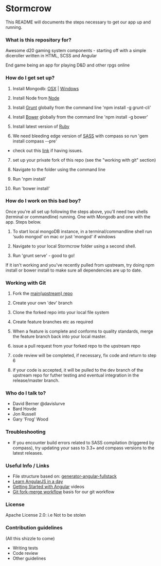 # Stormcrow #

This README will documents the steps necessary to get our app up and running.

### What is this repository for? ###

Awesome d20 gaming system components - starting off with a simple diceroller written in HTML, SCSS and Angular

End game being an app for playing D&D and other rpgs online

### How do I get set up? ###

1. Install Mongodb:  [OSX](http://docs.mongodb.org/manual/tutorial/install-mongodb-on-os-x/) | [Windows](http://docs.mongodb.org/manual/tutorial/install-mongodb-on-windows/)

2. Install Node from [Node](http://nodejs.org/)

3. Install [Grunt](http://gruntjs.com/)  globally  from the command line 'npm install -g grunt-cli'

4. Install [Bower](http://bower.io/)  globally from the command line 'npm install -g bower'

5. Install latest version of [Ruby](http://rubyinstaller.org/)

6. We need bleeding edge version of  [SASS](http://sass-lang.com/) with compass so run 'gem install compass --pre'
- check out this [link](http://stackoverflow.com/questions/22427567/is-sass-3-3-3-compatible-with-compass) if having issues.

7. set up your private fork of this repo (see the "working with git" section)

8. Navigate to the folder using the command line

9. Run 'npm install'

10. Run 'bower install'



### How do I work on this bad boy? ###

Once you're all set up following the steps above, you'll need two shells (terminal or commandline) running.  One with Mongodb and one with the app.  Steps below.

1.  To start local mongoDB instance, in a terminal/commandline shell run ‘sudo mongod’ on mac or just 'mongod' if windows

2. Navigate to your local Stormcrow folder  using a second shell.

3. Run 'grunt serve' - good to go!

If it isn't working and you've recently pulled from upstream, try doing npm install or bower install to make sure all dependencies are up to date.


### Working with Git ###

1. Fork the [main(upstream) repo](https://github.com/websuperheroes/stormcrow)

2. Create your own 'dev' branch

3. Clone the forked repo into your local file system

4. Create feature branches etc as required

5. When a feature is complete and conforms to quality standards, merge the feature branch back into your local master.

6. issue a pull request from your forked repo to the upstream repo

7. code review will be completed, if necessary, fix code and return to step 6

8. if your code is accepted, it will be pulled to the dev branch of the upstream repo for futher testing and eventual integration in the release/master branch.


### Who do I talk to? ###

* David Berner @davislurve
* Bard Hovde
* Jon Russell
* Gary 'Frog' Wood

### Troubleshooting ###

* If you encounter build errors related to SASS compilation (triggered by compass), try updating your sass to 3.3+ and compass versions to the latest releases.


### Useful Info / Links ###

* File structure based on: [generator-angular-fullstack](https://github.com/DaftMonk/generator-angular-fullstack)
* [Learn AngularJS in a day](http://toddmotto.com/ultimate-guide-to-learning-angular-js-in-one-day/)
* [Getting Started with Angular](http://www.youtube.com/watch?v=WuiHuZq_cg4&list=PL173F1A311439C05D&context=C48ac877ADvjVQa1PpcFONnl4Q5x8hqvT6tRBTE-m0-Ym47jO3PEE%3D) videos
* [Git fork-merge workflow](http://x-team.com/2013/09/our-git-workflow-forks-with-feature-branches/) basis for our git workflow


### License ###

Apache License 2.0: i.e Not to be stolen

### Contribution guidelines ###

(All this shizzle to come)

* Writing tests
* Code review
* Other guidelines


